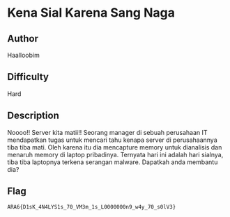 # Kena Sial Karena Sang Naga

## Author

Haalloobim

## Difficulty

Hard

## Description

Noooo!! Server kita matii!! 
Seorang manager di sebuah perusahaan IT mendapatkan tugas untuk mencari tahu kenapa server di perusahaannya tiba tiba mati. Oleh karena itu dia mencapture memory untuk dianalisis dan menaruh memory di laptop pribadinya. Ternyata hari ini adalah hari sialnya, tiba tiba laptopnya terkena serangan malware. Dapatkah anda membantu dia? 

## Flag

```
ARA6{D1sK_4N4LYS1s_70_VM3m_1s_L0000000n9_w4y_70_s0lV3}
```
